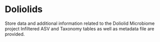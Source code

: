 # Doliolids
Store data and additional information related to the Doliolid Microbiome project
Infiltered ASV and Taxonomy tables as well as metadata file are provided.
